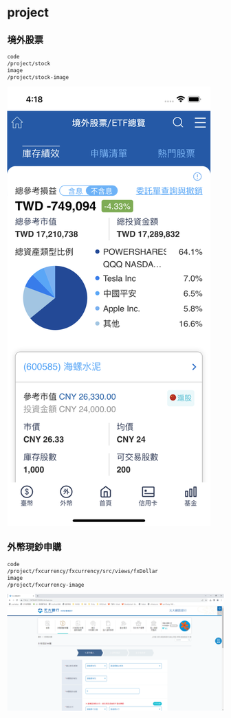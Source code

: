 # project

## 境外股票
```
code
/project/stock
image
/project/stock-image
```
![stock_1](stock-image/IMG_0038.PNG "stock.png")

## 外幣現鈔申購
```
code
/project/fxcurrency/fxcurrency/src/views/fxDollar
image
/project/fxcurrency-image
```
![fxcurrency_1](fxcurrency-image/fxcurrency03.PNG "fxcurrency.png")